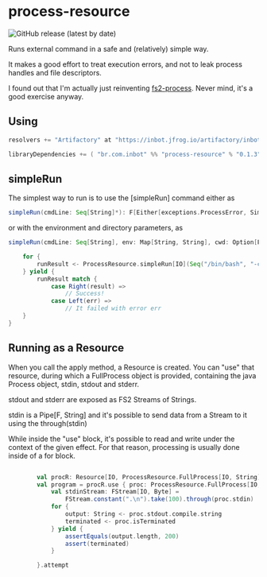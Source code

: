 # process-resource

![GitHub release (latest by date)](https://img.shields.io/github/v/release/andreum/process-resource)

Runs external command in a safe and (relatively) simple way.

It makes a good effort to treat execution errors, and not to leak process handles and file descriptors.

I found out that I'm actually just reinventing [fs2-process](https://github.com/fmonniot/fs2-process). Never mind, it's a good exercise anyway.


## Using

```scala
resolvers += "Artifactory" at "https://inbot.jfrog.io/artifactory/inbot-sbt-release/"

libraryDependencies += ( "br.com.inbot" %% "process-resource" % "0.1.3" )

```

## simpleRun
The simplest way to run is to use the [simpleRun] command either as 
```scala
simpleRun(cmdLine: Seq[String]*): F[Either[exceptions.ProcessError, SimpleRunResult]]
```
or with the environment and directory parameters, as
```scala
simpleRun(cmdLine: Seq[String], env: Map[String, String], cwd: Option[File]): F[Either[exceptions.ProcessError, SimpleRunResult]]
```

```scala
    for {
        runResult <- ProcessResource.simpleRun[IO](Seq("/bin/bash", "-c", "echo 1; exit 2"), (txt))
    } yield {
        runResult match {
            case Right(result) =>
                // Success! 
            case Left(err) =>
                // It failed with error err
    }
}


```

## Running as a Resource

When you call the apply method, a Resource is created. You can "use" that resource, during which a FullProcess object is provided, containing the java Process object, stdin, stdout and stderr.

stdout and stderr are exposed as FS2 Streams of Strings.

stdin is a Pipe[F, String] and it's possible to send data from a Stream to it using the through(stdin)

While inside the "use" block, it's possible to read and write under the context of the given effect. 
For that reason, processing is usually done inside of a for block.

```scala

        val procR: Resource[IO, ProcessResource.FullProcess[IO, String]] = ProcessResource[IO](Seq("/bin/cat"))
        val program = procR.use { proc: ProcessResource.FullProcess[IO, String] =>
            val stdinStream: FStream[IO, Byte] =
                FStream.constant(".\n").take(100).through(proc.stdin)
            for {
                output: String <- proc.stdout.compile.string
                terminated <- proc.isTerminated
            } yield {
                assertEquals(output.length, 200)
                assert(terminated)
            }

        }.attempt
```



